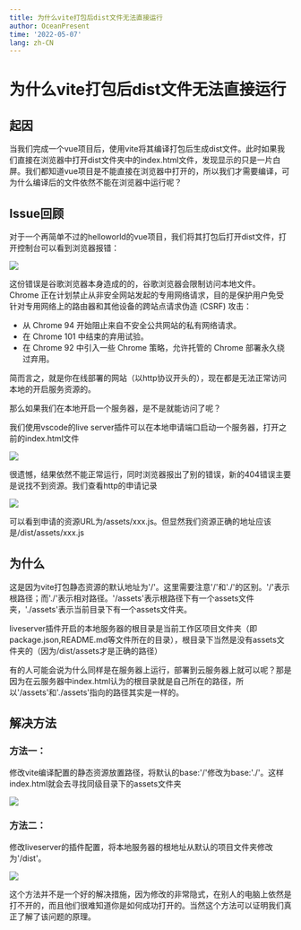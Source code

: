 ```yaml
---
title: 为什么vite打包后dist文件无法直接运行
author: OceanPresent
time: '2022-05-07'
lang: zh-CN
---
```


# 为什么vite打包后dist文件无法直接运行

## 起因

当我们完成一个vue项目后，使用vite将其编译打包后生成dist文件。此时如果我们直接在浏览器中打开dist文件夹中的index.html文件，发现显示的只是一片白屏。我们都知道vue项目是不能直接在浏览器中打开的，所以我们才需要编译，可为什么编译后的文件依然不能在浏览器中运行呢？

## Issue回顾

对于一个再简单不过的helloworld的vue项目，我们将其打包后打开dist文件，打开控制台可以看到浏览器报错：

![](http://res.oceanpresent.art/blog/202205122325400.png)

这份错误是谷歌浏览器本身造成的的，谷歌浏览器会限制访问本地文件。Chrome 正在计划禁止从非安全网站发起的专用网络请求，目的是保护用户免受针对专用网络上的路由器和其他设备的跨站点请求伪造 (CSRF) 攻击：

- 从 Chrome 94 开始阻止来自不安全公共网站的私有网络请求。
- 在 Chrome 101 中结束的弃用试验。
- 在 Chrome 92 中引入一些 Chrome 策略，允许托管的 Chrome 部署永久绕过弃用。

简而言之，就是你在线部署的网站（以http协议开头的），现在都是无法正常访问本地的开启服务资源的。


那么如果我们在本地开启一个服务器，是不是就能访问了呢？

我们使用vscode的live server插件可以在本地申请端口启动一个服务器，打开之前的index.html文件

![](http://res.oceanpresent.art/blog/202205122325402.png)

很遗憾，结果依然不能正常运行，同时浏览器报出了别的错误，新的404错误主要是说找不到资源。我们查看http的申请记录

![](http://res.oceanpresent.art/blog/202205122325403.png)

可以看到申请的资源URL为/assets/xxx.js。但显然我们资源正确的地址应该是/dist/assets/xxx.js

## 为什么

这是因为vite打包静态资源的默认地址为'/'。这里需要注意'/'和'./'的区别。'/'表示根路径；而'./'表示相对路径。'/assets'表示根路径下有一个assets文件夹，'./assets'表示当前目录下有一个assets文件夹。

liveserver插件开启的本地服务器的根目录是当前工作区项目文件夹（即package.json,README.md等文件所在的目录），根目录下当然是没有assets文件夹的（因为/dist/assets才是正确的路径）

有的人可能会说为什么同样是在服务器上运行，部署到云服务器上就可以呢？那是因为在云服务器中index.html认为的根目录就是自己所在的路径，所以'/assets'和'./assets'指向的路径其实是一样的。

## 解决方法

### 方法一：

修改vite编译配置的静态资源放置路径，将默认的base:'/'修改为base:'./'。这样index.html就会去寻找同级目录下的assets文件夹

![](http://res.oceanpresent.art/blog/202205122334112.png)

### 方法二：

修改liveserver的插件配置，将本地服务器的根地址从默认的项目文件夹修改为'/dist'。

![](http://res.oceanpresent.art/blog/202205122333578.png)

这个方法并不是一个好的解决措施，因为修改的非常隐式，在别人的电脑上依然是打不开的，而且他们很难知道你是如何成功打开的。当然这个方法可以证明我们真正了解了该问题的原理。

